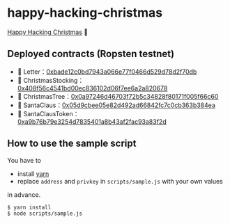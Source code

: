 # happy-hacking-christmas

[Happy Hacking Christmas](https://m0t0k1ch1st0ry.com/blog/2018/12/25/happy-hacking-christmas) 🎅

## Deployed contracts (Ropsten testnet)

- 💌 Letter：[0xbade12c0bd7943a066e77f0466d529d78d2f70db](https://ropsten.etherscan.io/address/0xbade12c0bd7943a066e77f0466d529d78d2f70db#code)
- 🧦  ChristmasStocking：[0x408f56c4541bd00ec836102d06f7ee6a2a820678](https://ropsten.etherscan.io/address/0x408f56c4541bd00ec836102d06f7ee6a2a820678#code)
- 🎄 ChristmasTree：[0x0a97246d46703f72b5c34828f80171f005f66c60](https://ropsten.etherscan.io/address/0x0a97246d46703f72b5c34828f80171f005f66c60#code)
- 🎅 SantaClaus：[0x05d9cbee05e82d492ad66842fc7c0cb363b384ea](https://ropsten.etherscan.io/address/0x05d9cbee05e82d492ad66842fc7c0cb363b384ea#code)
- 💎 SantaClausToken：[0xa9b76b79e3254d7835401a8b43af2fac93a83f2d](https://ropsten.etherscan.io/address/0xa9b76b79e3254d7835401a8b43af2fac93a83f2d#code)

## How to use the sample script

You have to

- install [yarn](https://github.com/yarnpkg/yarn)
- replace `address` and `privkey` in `scripts/sample.js` with your own values

in advance.

``` sh
$ yarn install
$ node scripts/sample.js
```
